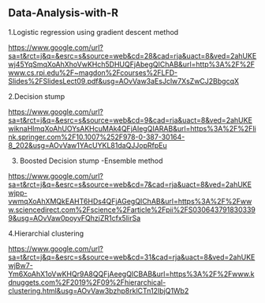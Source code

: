 ## Data-Analysis-with-R

1.Logistic regression using gradient descent method

https://www.google.com/url?sa=t&rct=j&q=&esrc=s&source=web&cd=28&cad=rja&uact=8&ved=2ahUKEwj45YqSmqXoAhXhoVwKHch5DHUQFjAbegQIChAB&url=http%3A%2F%2Fwww.cs.rpi.edu%2F~magdon%2Fcourses%2FLFD-Slides%2FSlidesLect09.pdf&usg=AOvVaw3aEsJclw7XsZwCJ2BbgcqX


2.Decision stump

https://www.google.com/url?sa=t&rct=j&q=&esrc=s&source=web&cd=9&cad=rja&uact=8&ved=2ahUKEwiknaHImqXoAhUOYsAKHcuMAk4QFjAIegQIARAB&url=https%3A%2F%2Flink.springer.com%2F10.1007%252F978-0-387-30164-8_202&usg=AOvVaw1YAcUYKL81daQJJopRfpEu

3. Boosted Decision stump -Ensemble method

https://www.google.com/url?sa=t&rct=j&q=&esrc=s&source=web&cd=7&cad=rja&uact=8&ved=2ahUKEwjpp-vwmqXoAhXMQkEAHT6HDs4QFjAGegQIChAB&url=https%3A%2F%2Fwww.sciencedirect.com%2Fscience%2Farticle%2Fpii%2FS0306437918303399&usg=AOvVaw0poyvFQhzjZR1cfx5IirSa

4.Hierarchial clustering

https://www.google.com/url?sa=t&rct=j&q=&esrc=s&source=web&cd=31&cad=rja&uact=8&ved=2ahUKEwjBw7-Ym6XoAhX1oVwKHQr9A8QQFjAeegQICBAB&url=https%3A%2F%2Fwww.kdnuggets.com%2F2019%2F09%2Fhierarchical-clustering.html&usg=AOvVaw3bzhp8rklCTn12IbjQ1Wb2
